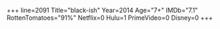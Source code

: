 +++
line=2091
Title="black-ish"
Year=2014
Age="7+"
IMDb="7.1"
RottenTomatoes="91%"
Netflix=0
Hulu=1
PrimeVideo=0
Disney=0
+++


